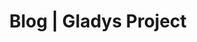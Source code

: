 ---
layout: blog
title: Blog | Gladys Project
language: en
pagination: 
  enabled: true
  locale: en_US
---